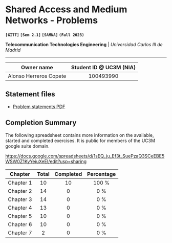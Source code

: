 # **Shared Access and Medium Networks - Problems**
**`[GITT]` `[Sem 2.1]` `[SAMNA]` `(Fall 2023)`**

**Telecommunication Technologies Engineering** | _Universidad Carlos III de Madrid_

---

| Owner name | Student ID @ UC3M (NIA) |
| :---: | :---: |
| Alonso Herreros Copete | 100493990 |

## Statement files

* [Problem statements PDF](./Problem%20list.pdf)

## Completion Summary

The following spreadsheet contains more information on the available, started and completed exercises.
It is public for members of the UC3M google suite domain.

<https://docs.google.com/spreadsheets/d/1sEQ_ju_Ef3t_SuePzaQ3SCeEBE5WSW0Z1KyYeiuXeEI/edit?usp=sharing>

| Chapter   | Total | Completed | Percentage |
| --------- | :---: | :-------: | :--------: |
| Chapter 1 |  10   |    10     |   100 %    |
| Chapter 2 |  14   |     0     |    0 %     |
| Chapter 3 |  14   |     0     |    0 %     |
| Chapter 4 |  13   |     0     |    0 %     |
| Chapter 5 |  10   |     0     |    0 %     |
| Chapter 6 |  10   |     0     |    0 %     |
| Chapter 7 |   2   |     0     |    0 %     |
